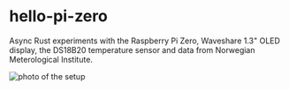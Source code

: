 # hello-pi-zero

Async Rust experiments with the Raspberry Pi Zero, Waveshare 1.3"
OLED display, the DS18B20 temperature sensor and data from Norwegian
Meterological Institute.

![photo of the setup](https://raw.githubusercontent.com/matze/hello-pi-zero/assets/demo.jpg)
